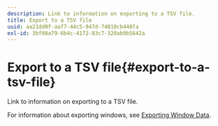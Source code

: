 ```yaml
---
description: Link to information on exporting to a TSV file.
title: Export to a TSV file
uuid: aa21dd0f-aaf7-44c5-947d-74010cb440fa
exl-id: 3bf08a79-6b4c-4172-83c7-320ab9b5642a
---
```

# Export to a TSV file{#export-to-a-tsv-file}

Link to information on exporting to a TSV file.

For information about exporting windows, see [Exporting Window Data](../../../../home/c-get-started/c-wk-win-wksp/c-exp-win-data.md#concept-8df61d64ed434cc5a499023c44197349).
